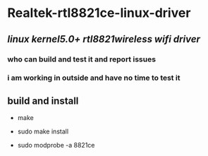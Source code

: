 # Realtek-rtl8821ce-linux-driver

## *linux kernel5.0+ rtl8821wireless wifi driver*

### who can build and test it and report issues

### i am working in outside and have no time to test it

## build and install
- make

- sudo make install

- sudo modprobe -a 8821ce
